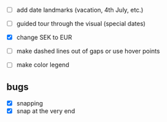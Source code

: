 - [ ] add date landmarks (vacation, 4th July, etc.)
- [ ] guided tour through the visual (special dates)
- [x] change SEK to EUR
- [ ] make dashed lines out of gaps or use hover points
- [ ] make color legend


## bugs
- [x] snapping
- [x] snap at the very end
